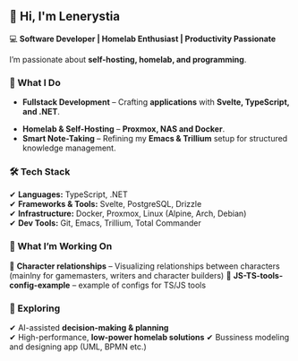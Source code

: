 ## 👋 Hi, I'm Lenerystia  

💻 **Software Developer | Homelab Enthusiast | Productivity Passionate**

I’m passionate about **self-hosting, homelab, and programming**.

### 🚀 What I Do  
- **Fullstack Development** – Crafting **applications** with **Svelte, TypeScript, and .NET**.  
<!--- **System Automation & Productivity** – Designing **AI-assisted planning tools** and automating workflows. -->
- **Homelab & Self-Hosting** – **Proxmox, NAS and Docker**.  
- **Smart Note-Taking** – Refining my **Emacs & Trillium** setup for structured knowledge management.  

### 🛠 Tech Stack  
✔ **Languages:** TypeScript, .NET  
✔ **Frameworks & Tools:** Svelte, PostgreSQL, Drizzle  
✔ **Infrastructure:** Docker, Proxmox, Linux (Alpine, Arch, Debian)  
✔ **Dev Tools:** Git, Emacs, Trillium, Total Commander

### 🎯 What I’m Working On  
🔹 **Character relationships** – Visualizing relationships between characters (mainlny for gamemasters, writers and character builders)
🔹 **JS-TS-tools-config-example** – example of configs for TS/JS tools
<!--
🔹 **Homelab Expansion** – Setting up some opensource servicesdddddddddddd
🔹 **AI-Powered Time Management** – A tool for **task optimization and motivation tracking**
-->

### 📌 Exploring  
✔ AI-assisted **decision-making & planning**  
✔ High-performance, **low-power homelab solutions**
✔ Bussiness modeling and designing app (UML, BPMN etc.)  
<!-- ✔ **Optimizing digital workflows & productivity systems**-->

<!--
**Lendaris/Lendaris** is a ✨ _special_ ✨ repository because its `README.md` (this file) appears on your GitHub profile.

Here are some ideas to get you started:

- 🔭 I’m currently working on ...
- 🌱 I’m currently learning ...
- 👯 I’m looking to collaborate on ...
- 🤔 I’m looking for help with ...
- 💬 Ask me about ...
- 📫 How to reach me: ...
- 😄 Pronouns: ...
- ⚡ Fun fact: ...
-->

